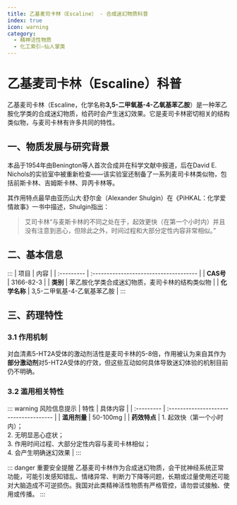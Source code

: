 ```yaml
---
title: 乙基麦司卡林（Escaline） - 合成迷幻物质科普
index: true
icon: warning
category:
  - 精神活性物质
  - 化工索引—仙人掌类
---
```


# 乙基麦司卡林（Escaline）科普

乙基麦司卡林（Escaline，化学名称**3,5-二甲氧基-4-乙氧基苯乙胺**）是一种苯乙胺化学类的合成迷幻物质，给药时会产生迷幻效果。它是麦司卡林密切相关的结构类似物，与麦司卡林有许多共同的特性。


## 一、物质发展与研究背景
本品于1954年由Benington等人首次合成并在科学文献中报道，后在David E. Nichols的实验室中被重新检查——该实验室还制备了一系列麦司卡林类似物，包括前斯卡林、吉姆斯卡林、异丙卡林等。  

其作用特点最早由亚历山大·舒尔金（Alexander Shulgin）在《PiHKAL：化学爱情故事》一书中描述，Shulgin指出：  
> 艾司卡林“与麦斯卡林的不同之处在于，起效更快（在第一个小时内）并且没有注意到恶心，但除此之外，时间过程和大部分定性内容非常相似。”


## 二、基本信息
:::
| 项目       | 内容                                   |
| :--------- | :------------------------------------- |
| **CAS号**  | 3166-82-3                              |
| **类别**   | 苯乙胺化学类合成迷幻物质，麦司卡林的结构类似物 |
| **化学名称** | 3,5-二甲氧基-4-乙氧基苯乙胺             |
:::


## 三、药理特性
### 3.1 作用机制
对血清素5-HT2A受体的激动剂活性是麦司卡林的5-8倍，作用被认为来自其作为**部分激动剂**对5-HT2A受体的疗效，但这些互动如何具体导致迷幻体验的机制目前仍不明确。

### 3.2 滥用相关特性
::: warning 风险信息提示
| 特性       | 具体内容                               |
| :--------- | :------------------------------------- |
| **滥用剂量** | 50-100mg                               |
| **药效特点** | 1. 起效快（第一个小时内）；<br>2. 无明显恶心症状；<br>3. 作用时间过程、大部分定性内容与麦司卡林相似；<br>4. 会产生明确迷幻效果 |
:::


::: danger 重要安全提醒
乙基麦司卡林作为合成迷幻物质，会干扰神经系统正常功能，可能引发感知错乱、情绪异常、判断力下降等问题，长期或过量使用还可能对大脑造成不可逆损伤。我国对此类精神活性物质有严格管控，请勿尝试接触、使用或传播。
:::
